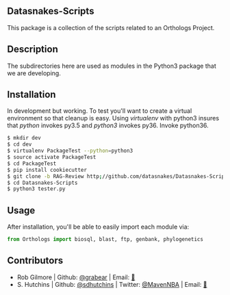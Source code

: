 ## Datasnakes-Scripts

This package is a collection of the scripts related to an Orthologs Project. 

## Description

The subdirectories here are used as modules in the Python3 package that we are developing.

## Installation

In development but working.  To test you'll want to create a virtual environment so that cleanup is easy.
Using _virtualenv_ with python3 insures that _python_ invokes py3.5 and _python3_ invokes py36.  Invoke python36.

```bash
$ mkdir dev
$ cd dev
$ virtualenv PackageTest --python=python3
$ source activate PackageTest
$ cd PackageTest
$ pip install cookiecutter
$ git clone -b RAG-Review http;//github.com/datasnakes/Datasnakes-Scripts
$ cd Datasnakes-Scripts
$ python3 tester.py
```
## Usage

After installation, you'll be able to easily import each module via:

```python
from Orthologs import biosql, blast, ftp, genbank, phylogenetics
```


## Contributors
* Rob Gilmore | Github: [@grabear](https://github.com/grabear) | Email: [:email:](mailto:robgilmore127@gmail.com)
* S. Hutchins | Github: [@sdhutchins](https://github.com/sdhutchins) | Twitter: [@MavenNBA](https://twitter.com/MavenNBA/) | Email: [:email:](mailto:sdhutchins@outlook.com)
